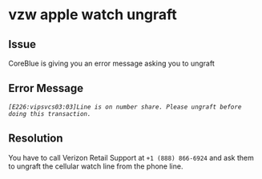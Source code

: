 # vzw apple watch ungraft

## Issue
CoreBlue is giving you an error message asking you to ungraft

## Error Message
*`[E226:vipsvcs03:03]Line is on number share. Please ungraft before doing this transaction.`*

## Resolution
You have to call Verizon Retail Support at `+1 (888) 866-6924` and ask them to ungraft the cellular watch line from the phone line.
